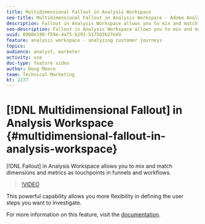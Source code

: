 ```yaml
---
title: Multidimensional Fallout in Analysis Workspace
seo-title: Multidimensional Fallout in Analysis Workspace - Adobe Analytics
description: Fallout in Analysis Workspace allows you to mix and match dimensions and metrics as touchpoints in funnels and workflows.
seo-description: Fallout in Analysis Workspace allows you to mix and match dimensions and metrics as touchpoints in funnels and workflows. - Adobe Analytics
uuid: 0980e190-f59e-4a75-b291-517503b27e49
feature: analysis workspace - analyzing customer journeys
topics: 
audience: analyst, marketer
activity: use
doc-type: feature video
author: Doug Moore
team: Technical Marketing
kt: 2277
---
```


# [!DNL Multidimensional Fallout] in Analysis Workspace {#multidimensional-fallout-in-analysis-workspace}

[!DNL Fallout] in Analysis Workspace allows you to mix and match dimensions and metrics as touchpoints in funnels and workflows.

>[!VIDEO](https://video.tv.adobe.com/v/24043/?quality=12)

This powerful capability allows you more flexibility in defining the user steps you want to investigate.

For more information on this feature, visit the [documentation](https://marketing.adobe.com/resources/help/en_US/analytics/analysis-workspace/configuring-interdimensional-fallout.html).
